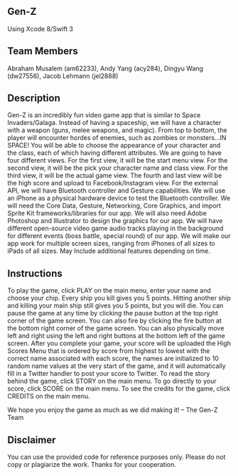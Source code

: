 Gen-Z
------

Using Xcode 8/Swift 3

Team Members
------
Abraham Musalem (am62233), Andy Yang (acy284), Dingyu Wang (dw27556), Jacob Lehmann (jel2888)

Description
------
Gen-Z is an incredibly fun video game app that is similar to Space Invaders/Galaga. Instead of having a spaceship, we will have a character with a weapon (guns, melee weapons, and magic). From top to bottom, the player will encounter hordes of enemies, such as zombies or monsters...IN SPACE! You will be able to choose the appearance of your character and the class, each of which having different attributes. We are going to have four different views. For the first view, it will be the start menu view. For the second view, it will be the pick your character name and class view. For the third view, it will be the actual game view. The fourth and last view will be the high score and upload to Facebook/Instagram view. For the external API, we will have Bluetooth controller and Gesture capabilities. We will use an iPhone as a physical hardware device to test the Bluetooth controller. We will need the Core Data, Gesture, Networking, Core Graphics, and import Sprite Kit frameworks/libraries for our app. We will also need Adobe Photoshop and Illustrator to design the graphics for our app. We will have different open-source video game audio tracks playing in the background for different events (boss battle, special round) of our app. We will make our app work for multiple screen sizes, ranging from iPhones of all sizes to iPads of all sizes. May Include additional features depending on time.

Instructions
------
To play the game, click PLAY on the main menu, enter your name and choose your chip. Every ship you kill gives you 5 points. Hitting another ship and killing your main ship still gives you 5 points, but you will die. You can pause the game at any time by clicking the pause button at the top right corner of the game screen. You can also fire by clicking the fire button at the bottom right corner of the game screen. You can also physically move left and right using the left and right buttons at the bottom left of the game screen. After you complete your game, your score will be uploaded the High Scores Menu that is ordered by score from highest to lowest with the correct name associated with each score, the names are initialized to 10 random name values at the very start of the game, and it will automatically fill in a Twitter handler to post your score to Twitter. 
	To read the story behind the game, click STORY on the main menu. 
	To go directly to your score, click SCORE on the main menu. 
	To see the credits for the game, click CREDITS on the main menu. 

We hope you enjoy the game as much as we did making it! – The Gen-Z Team

Disclaimer
------
You can use the provided code for reference purposes only. Please do not copy or plagiarize the work. Thanks for your cooperation.
